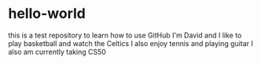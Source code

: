 # hello-world
this is a test repository to learn how to use GitHub
I'm David and I like to play basketball and watch the Celtics 
I also enjoy tennis and playing guitar 
I also am currently taking CS50
